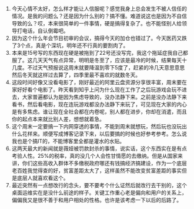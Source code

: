 1. 今天心情不太好，怎么样才能让人信服呢？感觉我身上总会发生不被人信任的情况。是我的问题么？还是因为什么别的？搞不懂。难道说这也是因为不自信导致的么？哎，本来很简单的一件事情，硬是搞得复杂了。也不能怪别人给领导打电话，自认倒霉吧。
2. 因为这个什么年会节目初审的会议，搞得今天的加仓也错过了。今天医药又跌了3个点，真是个深坑，明年还不行真的要割肉了。
3. 本来是15号写的东西现在硬是被拖到了22号还没写完，我这个拖延症我自己都服了。这几天天气有点异常，明明是冬至了，应该是最冷的时候，结果每天十几度。不过天气预报说这周末就要降温到零下5度了，赶紧的冷几天意思意思然后冬天就这样过去算了，四季里最不喜欢的就数冬天。
4. 这段时间好像又没看电影了，刚好最近的阿里云盘资源分享很丰富，周末要在家好好看个电影了。昨天看到知乎上问为什么现在工作了之后玩游戏会玩不进去，大家普遍都认为是因为焦虑导致的，没办法静下来。之前是没办法静下来看书，然后看电影，现在连玩游戏都没办法静下来玩了，可见现在大家的内心是有多焦虑。谁让现在全社会都在内卷呢，别人都在进步，你却在消遣，而且你的起点本来就比别人差，想想就着急。
5. 这个周末一定要搞一下内网穿透的事情，不能到周末就想玩，然后玩也没玩出什么花样来。顺便写成博客记录下来，以后要搞的时候也好参考参考。怎么说我也是个搞IT的，不能博客里全都是灌水的水贴。
6. 这两天最大的新闻就是薇娅被罚款封杀的事情，说实话，这个东西实在是有点考验人性。25%的税率，真的没几个人会性甘情愿的去缴纳。但是从国家来讲，你们这些高收入群体不多缴税政府哪还有钱搞经济搞建设，作为一个底层老百姓我觉得查的好，贫富差距太大了，这样虽然不能改变贫富差距的事实但是底层人就喜欢看这个。
7. 最近突然有一点想改行的念头，要不要考个什么证然后就改行去干别的，这个桌面运维实在是没什么前途的样子。关键工作重心老是偏向和用户的关系上，偏偏我又是很不善于和用户相处的性格。也许是该考虑一下以后的后路了。
